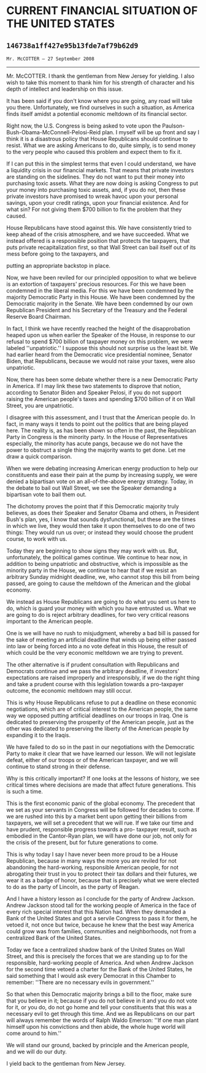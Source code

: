# CURRENT FINANCIAL SITUATION OF THE UNITED STATES
## `146738a1ff427e95b13fde7af79b62d9`
`Mr. McCOTTER — 27 September 2008`

---


Mr. McCOTTER. I thank the gentleman from New Jersey for yielding. I 
also wish to take this moment to thank him for his strength of 
character and his depth of intellect and leadership on this issue.

It has been said if you don't know where you are going, any road will 
take you there. Unfortunately, we find ourselves in such a situation, 
as America finds itself amidst a potential economic meltdown of its 
financial sector.

Right now, the U.S. Congress is being asked to vote upon the Paulson-
Bush-Obama-McConnell-Pelosi-Reid plan. I myself will be up front and 
say I think it is a disastrous policy that House Republicans should 
continue to resist. What we are asking Americans to do, quite simply, 
is to send money to the very people who caused this problem and expect 
them to fix it.

If I can put this in the simplest terms that even I could understand, 
we have a liquidity crisis in our financial markets. That means that 
private investors are standing on the sidelines. They do not want to 
put their money into purchasing toxic assets. What they are now doing 
is asking Congress to put your money into purchasing toxic assets, and, 
if you do not, then these private investors have promised to wreak 
havoc upon your personal savings, upon your credit ratings, upon your 
financial existence. And for what sin? For not giving them $700 billion 
to fix the problem that they caused.

House Republicans have stood against this. We have consistently tried 
to keep ahead of the crisis atmosphere, and we have succeeded. What we 
instead offered is a responsible position that protects the taxpayers, 
that puts private recapitalization first, so that Wall Street can bail 
itself out of its mess before going to the taxpayers, and


putting an appropriate backstop in place.

Now, we have been reviled for our principled opposition to what we 
believe is an extortion of taxpayers' precious resources. For this we 
have been condemned in the liberal media. For this we have been 
condemned by the majority Democratic Party in this House. We have been 
condemned by the Democratic majority in the Senate. We have been 
condemned by our own Republican President and his Secretary of the 
Treasury and the Federal Reserve Board Chairman.

In fact, I think we have recently reached the height of the 
disapprobation heaped upon us when earlier the Speaker of the House, in 
response to our refusal to spend $700 billion of taxpayer money on this 
problem, we were labeled ''unpatriotic.'' I suppose this should not 
surprise us the least bit. We had earlier heard from the Democratic 
vice presidential nominee, Senator Biden, that Republicans, because we 
would not raise your taxes, were also unpatriotic.

Now, there has been some debate whether there is a new Democratic 
Party in America. If I may link these two statements to disprove that 
notion, according to Senator Biden and Speaker Pelosi, if you do not 
support raising the American people's taxes and spending $700 billion 
of it on Wall Street, you are unpatriotic.

I disagree with this assessment, and I trust that the American people 
do. In fact, in many ways it tends to point out the politics that are 
being played here. The reality is, as has been shown so often in the 
past, the Republican Party in Congress is the minority party. In the 
House of Representatives especially, the minority has acute pangs, 
because we do not have the power to obstruct a single thing the 
majority wants to get done. Let me draw a quick comparison.

When we were debating increasing American energy production to help 
our constituents and ease their pain at the pump by increasing supply, 
we were denied a bipartisan vote on an all-of-the-above energy 
strategy. Today, in the debate to bail out Wall Street, we see the 
Speaker demanding a bipartisan vote to bail them out.

The dichotomy proves the point that if this Democratic majority truly 
believes, as does their Speaker and Senator Obama and others, in 
President Bush's plan, yes, I know that sounds dysfunctional, but these 
are the times in which we live, they would then take it upon themselves 
to do one of two things: They would run us over; or instead they would 
choose the prudent course, to work with us.

Today they are beginning to show signs they may work with us. But, 
unfortunately, the political games continue. We continue to hear now, 
in addition to being unpatriotic and obstructive, which is impossible 
as the minority party in the House, we continue to hear that if we 
resist an arbitrary Sunday midnight deadline, we, who cannot stop this 
bill from being passed, are going to cause the meltdown of the American 
and the global economy.

We instead as House Republicans are going to do what you sent us here 
to do, which is guard your money with which you have entrusted us. What 
we are going to do is reject arbitrary deadlines, for two very critical 
reasons important to the American people.

One is we will have no rush to misjudgment, whereby a bad bill is 
passed for the sake of meeting an artificial deadline that winds up 
being either passed into law or being forced into a no vote defeat in 
this House, the result of which could be the very economic meltdown we 
are trying to prevent.

The other alternative is if prudent consultation with Republicans and 
Democrats continue and we pass the arbitrary deadline, if investors' 
expectations are raised improperly and irresponsibly, if we do the 
right thing and take a prudent course with this legislation towards a 
pro-taxpayer outcome, the economic meltdown may still occur.

This is why House Republicans refuse to put a deadline on these 
economic negotiations, which are of critical interest to the American 
people, the same way we opposed putting artificial deadlines on our 
troops in Iraq. One is dedicated to preserving the prosperity of the 
American people, just as the other was dedicated to preserving the 
liberty of the American people by expanding it to the Iraqis.

We have failed to do so in the past in our negotiations with the 
Democratic Party to make it clear that we have learned our lesson. We 
will not legislate defeat, either of our troops or of the American 
taxpayer, and we will continue to stand strong in their defense.

Why is this critically important? If one looks at the lessons of 
history, we see critical times where decisions are made that affect 
future generations. This is such a time.

This is the first economic panic of the global economy. The precedent 
that we set as your servants in Congress will be followed for decades 
to come. If we are rushed into this by a market bent upon getting their 
billions from taxpayers, we will set a precedent that we will rue. If 
we take our time and have prudent, responsible progress towards a pro-
taxpayer result, such as embodied in the Cantor-Ryan plan, we will have 
done our job, not only for the crisis of the present, but for future 
generations to come.

This is why today I say I have never been more proud to be a House 
Republican, because in many ways the more you are reviled for not 
abandoning the hard-working, responsible American people, for not 
abrogating their trust in you to protect their tax dollars and their 
futures, we wear it as a badge of honor, because that is precisely what 
we were elected to do as the party of Lincoln, as the party of Reagan.

And I have a history lesson as I conclude for the party of Andrew 
Jackson. Andrew Jackson stood tall for the working people of America in 
the face of every rich special interest that this Nation had. When they 
demanded a Bank of the United States and got a servile Congress to pass 
it for them, he vetoed it, not once but twice, because he knew that the 
best way America could grow was from families, communities and 
neighborhoods, not from a centralized Bank of the United States.

Today we face a centralized shadow bank of the United States on Wall 
Street, and this is precisely the forces that we are standing up to for 
the responsible, hard-working people of America. And when Andrew 
Jackson for the second time vetoed a charter for the Bank of the United 
States, he said something that I would ask every Democrat in this 
Chamber to remember: ''There are no necessary evils in government.''

So that when this Democratic majority brings a bill to the floor, 
make sure that you believe in it; because if you do not believe in it 
and you do not vote for it, or you do, do not go home and tell your 
constituents that this was a necessary evil to get through this time. 
And we as Republicans on our part will always remember the words of 
Ralph Waldo Emerson: ''If one man plant himself upon his convictions 
and then abide, the whole huge world will come around to him.''

We will stand our ground, backed by principle and the American 
people, and we will do our duty.

I yield back to the gentleman from New Jersey.
